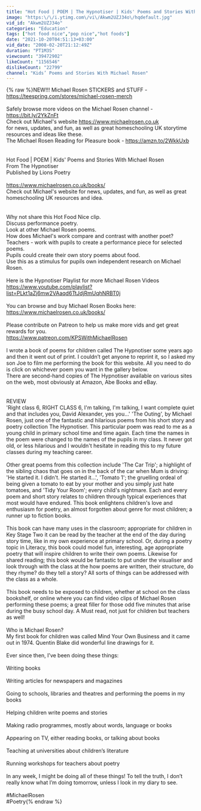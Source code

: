 ```yaml
---
title: "Hot Food | POEM | The Hypnotiser | Kids' Poems and Stories With Michael Rosen"
image: "https:\/\/i.ytimg.com\/vi\/Akwm2UZJ34o\/hqdefault.jpg"
vid_id: "Akwm2UZJ34o"
categories: "Education"
tags: ["hot food nice","pop nice","hot foods"]
date: "2021-10-20T04:51:13+03:00"
vid_date: "2008-02-20T21:12:49Z"
duration: "PT1M3S"
viewcount: "39472902"
likeCount: "1156546"
dislikeCount: "22799"
channel: "Kids’ Poems and Stories With Michael Rosen"
---
```

{% raw %}NEW!!! Michael Rosen STICKERS and STUFF - <a rel="nofollow" target="blank" href="https://teespring.com/stores/michael-rosen-merch">https://teespring.com/stores/michael-rosen-merch</a><br /><br />Safely browse more videos on the Michael Rosen channel - <a rel="nofollow" target="blank" href="https://bit.ly/2YkZnFt">https://bit.ly/2YkZnFt</a><br />Check out Michael's website <a rel="nofollow" target="blank" href="https://www.michaelrosen.co.uk">https://www.michaelrosen.co.uk</a> <br />for news, updates, and fun, as well as great homeschooling UK storytime resources and ideas like these.<br />The Michael Rosen Reading for Pleasure book - <a rel="nofollow" target="blank" href="https://amzn.to/2WkkUxb">https://amzn.to/2WkkUxb</a><br /><br /><br />Hot Food | POEM | Kids' Poems and Stories With Michael Rosen<br />From The Hypnotiser<br />Published by Lions Poetry<br /><br /><a rel="nofollow" target="blank" href="https://www.michaelrosen.co.uk/books/">https://www.michaelrosen.co.uk/books/</a><br />Check out Michael's website for news, updates, and fun, as well as great homeschooling UK resources and idea.<br /><br /><br />Why not share this Hot Food Nice clip. <br />Discuss performance poetry. <br />Look at other Michael Rosen poems. <br />How does Michael's  work  compare and contrast with  another poet? <br />Teachers - work with pupils to create a performance piece for selected poems. <br />Pupils could create their own story poems about food. <br />Use this as a stimulus for pupils own independent research on Michael Rosen.<br /><br />Here is the Hypnotiser Playlist for more Michael Rosen Videos<br /><a rel="nofollow" target="blank" href="https://www.youtube.com/playlist?list=PLkt1aZj6mw2VAaqd6TtJdjRmUqhNRBT0j">https://www.youtube.com/playlist?list=PLkt1aZj6mw2VAaqd6TtJdjRmUqhNRBT0j</a><br /><br />You can browse and buy Michael Rosen Books here:<br /><a rel="nofollow" target="blank" href="https://www.michaelrosen.co.uk/books/">https://www.michaelrosen.co.uk/books/</a><br /><br />Please contribute on Patreon to help us make more vids and get great rewards for you.<br /><a rel="nofollow" target="blank" href="https://www.patreon.com/KPSWithMichaelRosen">https://www.patreon.com/KPSWithMichaelRosen</a><br /><br />I wrote a book of poems for children called The Hypnotiser some years ago and then it went out of print. I couldn’t get anyone to reprint it, so I asked my son Joe to film me performing the book for this website. All you need to do is click on whichever poem you want in the gallery below.<br />There are second-hand copies of The Hypnotiser available on various sites on the web, most obviously at Amazon, Abe Books and eBay.<br /><br /> <br />REVIEW<br />'Right class 6, RIGHT CLASS 6, I'm talking, I'm talking, I want complete quiet and that includes you, David Alexander, yes you...' 'The Outing', by Michael Rosen, just one of the fantastic and hilarious poems from his short story and poetry collection The Hypnotiser. This particular poem was read to me as a young child in primary school time and time again. Each time the names in the poem were changed to the names of the pupils in my class. It never got old, or less hilarious and I wouldn't hesitate in reading this to my future classes during my teaching career.<br /><br />Other great poems from this collection include 'The Car Trip'; a highlight of the sibling chaos that goes on in the back of the car when Mum is driving: 'He started it. I didn't. He started it...', 'Tomato 1'; the gruelling ordeal of being given a tomato to eat by your mother and you simply just hate tomatoes, and 'Tidy Your Room'; every child's nightmare. Each and every poem and short story relates to children through typical experiences that most would have endured. This book enlightens children's love and enthusiasm for poetry, an almost forgotten about genre for most children; a runner up to fiction books.<br /><br />This book can have many uses in the classroom; appropriate for children in Key Stage Two it can be read by the teacher at the end of the day during story time, like in my own experience at primary school. Or, during a poetry topic in Literacy, this book could model fun, interesting, age appropriate poetry that will inspire children to write their own poems. Likewise for shared reading; this book would be fantastic to put under the visualiser and look through with the class at the how poems are written, their structure, do they rhyme? do they tell a story? All sorts of things can be addressed with the class as a whole.<br /><br />This book needs to be exposed to children, whether at school on the class bookshelf, or online where you can find video clips of Michael Rosen performing these poems; a great filler for those odd five minutes that arise during the busy school day. A Must read, not just for children but teachers as well!<br /><br />Who is Michael Rosen?<br />My first book for children was called Mind Your Own Business and it came out in 1974. Quentin Blake did wonderful line drawings for it.<br /><br />Ever since then, I’ve been doing these things:<br /><br />Writing books<br /><br />Writing articles for newspapers and magazines<br /><br />Going to schools, libraries and theatres and performing the poems in my books<br /><br />Helping children write poems and stories<br /><br />Making radio programmes, mostly about words, language or books<br /><br />Appearing on TV, either reading books, or talking about books<br /><br />Teaching at universities about children’s literature<br /><br />Running workshops for teachers about poetry<br /><br />In any week, I might be doing all of these things! To tell the truth, I don’t really know what I’m doing tomorrow, unless I look in my diary to see.<br /><br />#MichaelRosen<br />#Poetry{% endraw %}
